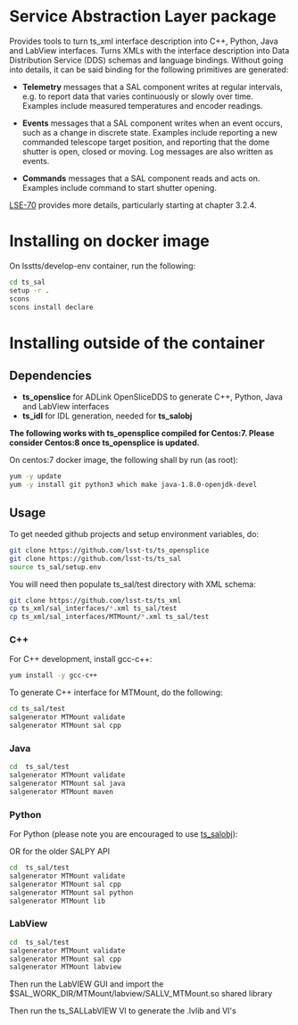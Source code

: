 # Service Abstraction Layer package

Provides tools to turn ts_xml interface description into C++, Python, Java and
LabView interfaces. Turns XMLs with the interface description into Data
Distribution Service (DDS) schemas and language bindings. Without going into
details, it can be said binding for the following primitives are generated:


* **Telemetry** messages that a SAL component writes at regular intervals, e.g.
 to report data that varies continuously or slowly over time. Examples include
 measured temperatures and encoder readings.

* **Events** messages that a SAL component writes when an event occurs, such as
  a change in discrete state. Examples include reporting a new commanded
  telescope target position, and reporting that the dome shutter is open,
  closed or moving. Log messages are also written as events.

* **Commands** messages that a SAL component reads and acts on. Examples
  include command to start shutter opening.

[LSE-70](https://ls.st/LSE-70) provides more details, particularly starting at
chapter 3.2.4.

# Installing on docker image

On lsstts/develop-env container, run the following:

```bash
cd ts_sal
setup -r .
scons
scons install declare
```

# Installing outside of the container

## Dependencies

* **ts_openslice** for ADLink OpenSliceDDS to generate C++, Python, Java and LabView interfaces
* **ts_idl** for IDL generation, needed for **ts_salobj**

**The following works with ts_opensplice compiled for Centos:7. Please consider
Centos:8 once ts_opensplice is updated.**

On centos:7 docker image, the following shall by run (as root):

```bash
yum -y update
yum -y install git python3 which make java-1.8.0-openjdk-devel
```

## Usage

To get needed github projects and setup environment variables, do:

```bash
git clone https://github.com/lsst-ts/ts_opensplice
git clone https://github.com/lsst-ts/ts_sal
source ts_sal/setup.env
```

You will need then populate ts_sal/test directory with XML schema:

```bash
git clone https://github.com/lsst-ts/ts_xml
cp ts_xml/sal_interfaces/*.xml ts_sal/test
cp ts_xml/sal_interfaces/MTMount/*.xml ts_sal/test
```

### C++

For C++ development, install gcc-c++:

```bash
yum install -y gcc-c++
```

To generate C++ interface for MTMount, do the following:

```bash
cd ts_sal/test
salgenerator MTMount validate
salgenerator MTMount sal cpp
```

### Java

```bash
cd  ts_sal/test
salgenerator MTMount validate
salgenerator MTMount sal java
salgenerator MTMount maven
```

### Python

For Python (please note you are encouraged to use
[ts_salobj](https://github.com/lsstts/ts_salobj)):

OR for the older SALPY API

```bash
cd  ts_sal/test
salgenerator MTMount validate
salgenerator MTMount sal cpp
salgenerator MTMount sal python
salgenerator MTMount lib
```

### LabView

```bash
cd  ts_sal/test
salgenerator MTMount validate
salgenerator MTMount sal cpp
salgenerator MTMount labview
```

Then run the LabVIEW GUI and import the 
$SAL_WORK_DIR/MTMount/labview/SALLV_MTMount.so shared library

Then run the ts_SALLabVIEW VI to generate the .lvlib and VI's




